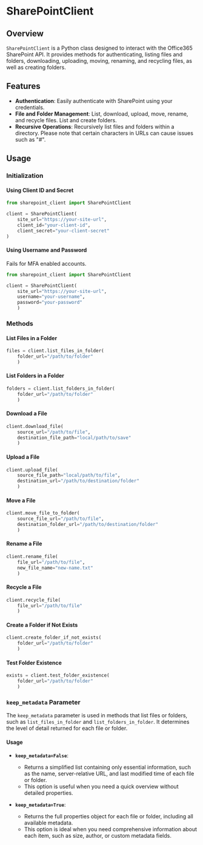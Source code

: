 # SharePointClient

## Overview

`SharePointClient` is a Python class designed to interact with the Office365 SharePoint API. It provides methods for authenticating, listing files and folders, downloading, uploading, moving, renaming, and recycling files, as well as creating folders.

## Features

- **Authentication**: Easily authenticate with SharePoint using your credentials.
- **File and Folder Management**: List, download, upload, move, rename, and recycle files. List and create folders.
- **Recursive Operations**: Recursively list files and folders within a directory. Please note that certain characters in URLs can cause issues such as "#".

## Usage

### Initialization

#### Using Client ID and Secret 
```python
from sharepoint_client import SharePointClient

client = SharePointClient(
    site_url="https://your-site-url",
    client_id="your-client-id",
    client_secret="your-client-secret"
)
```

#### Using Username and Password
Fails for MFA enabled accounts.

```python
from sharepoint_client import SharePointClient

client = SharePointClient(
    site_url="https://your-site-url", 
    username="your-username", 
    password="your-password"
    )
```

### Methods

#### List Files in a Folder

```python
files = client.list_files_in_folder(
    folder_url="/path/to/folder"
    )
```

#### List Folders in a Folder

```python
folders = client.list_folders_in_folder(
    folder_url="/path/to/folder"
    )
```

#### Download a File

```python
client.download_file(
    source_url="/path/to/file", 
    destination_file_path="local/path/to/save"
    )
```

#### Upload a File

```python
client.upload_file(
    source_file_path="local/path/to/file", 
    destination_url="/path/to/destination/folder"
    )
```

#### Move a File

```python
client.move_file_to_folder(
    source_file_url="/path/to/file", 
    destination_folder_url="/path/to/destination/folder"
    )
```

#### Rename a File

```python
client.rename_file(
    file_url="/path/to/file", 
    new_file_name="new-name.txt"
    )
```

#### Recycle a File

```python
client.recycle_file(
    file_url="/path/to/file"
    )
```

#### Create a Folder if Not Exists

```python
client.create_folder_if_not_exists(
    folder_url="/path/to/folder"
    )
```

#### Test Folder Existence

```python
exists = client.test_folder_existence(
    folder_url="/path/to/folder"
    )
```

### `keep_metadata` Parameter

The `keep_metadata` parameter is used in methods that list files or folders, such as `list_files_in_folder` and `list_folders_in_folder`. It determines the level of detail returned for each file or folder.

#### Usage

- **`keep_metadata=False`**: 
  - Returns a simplified list containing only essential information, such as the name, server-relative URL, and last modified time of each file or folder.
  - This option is useful when you need a quick overview without detailed properties.

- **`keep_metadata=True`**: 
  - Returns the full properties object for each file or folder, including all available metadata.
  - This option is ideal when you need comprehensive information about each item, such as size, author, or custom metadata fields.

